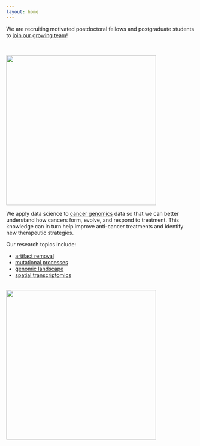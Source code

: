 ```yaml
---
layout: home
---
```


We are recruiting motivated postdoctoral fellows and postgraduate 
students to [join our growing team](/join/)!

<br />

<img src="https://admissions.hku.hk/sites/default/files/2020-10/hku_logo.svg
" width="400" />

We apply data science to [cancer genomics][cancer-genomics] data
so that we can better understand how cancers form, evolve, and 
respond to treatment.
This knowledge can in turn help improve anti-cancer treatments and 
identify new therapeutic strategies.

Our research topics include:
- [artifact removal](/sci/artifact/)
- [mutational processes](/sci/mutproc/)
- [genomic landscape](/sci/genomic/)
- [spatial transcriptomics](/sci/st)

<br />

<img src="https://covid19.med.hku.hk/files/current-event/img/hkumedlogo-black.png" width="400" />

[cancer-genomics]: https://www.nature.com/subjects/cancer-genomics

<br />

